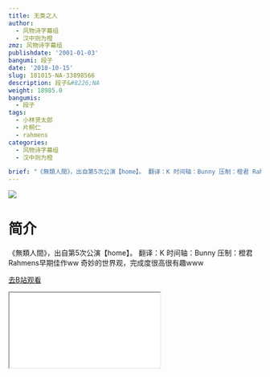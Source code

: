 ```yaml
---
title: 无类之人
author:
  - 风物诗字幕组
  - 汉中则为橙
zmz: 风物诗字幕组
publishdate: '2001-01-03'
bangumi: 段子
date: '2018-10-15'
slug: 181015-NA-33898566
description: 段子&#8226;NA
weight: 18985.0
bangumis:
  - 段子
tags:
  - 小林贤太郎
  - 片桐仁
  - rahmens
categories:
  - 风物诗字幕组
  - 汉中则为橙

brief: "《無類人間》，出自第5次公演【home】。 翻译：K 时间轴：Bunny 压制：橙君 Rahmens早期佳作ww 奇妙的世界观，完成度很高很有趣www"
---
```

![](https://i.imgur.com/Ef83afS.jpg)
# 简介  
《無類人間》，出自第5次公演【home】。
翻译：K 时间轴：Bunny 压制：橙君
Rahmens早期佳作ww 奇妙的世界观，完成度很高很有趣www  

[去B站观看](https://www.bilibili.com/video/av33898566/)
<div class ="resp-container"><iframe class="testiframe" src="//player.bilibili.com/player.html?aid=33898566"", scrolling="no", allowfullscreen="true" > </iframe></div> 
